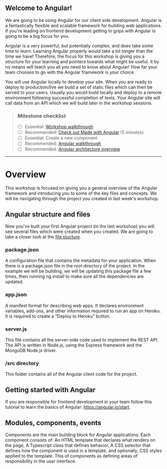 ## Welcome to Angular!

We are going to be using Angular for our client side development. Angular is a fantastically
flexible and scalable framework for building web applications. If you're leading on frontend
development getting to grips with Angular is going to be a big focus for you.

Angular is a very powerful, but potentially complex, and does take some time to learn. Learning
Angular properly would take a lot longer than the time we have! Therefore, the focus for this
workshop is giving you a structure for your learning and pointers towards what might be useful. It
by no means will teach you all you need to know about Angular! How far your team chooses to go with
the Angular framework is your choice.

You will use Angular locally to develop your site. When you are ready to deploy to production/live
we build a set of static files which can then be served to your users. Usually you would build
locally and deploy to a remote environment following successful completion of tests. Your Angular
site will call data from an API which we will build later in the workshop sessions.

> ### Milestone checklist
> - [ ] Essential: [Workshop walkthrough](videos/2.ogg)
> - [ ] Recommended: [Check out Made with Angular](https://www.madewithangular.com/) (5 minutes)
> - [ ] Essential: Create a new component
> - [ ] Recommended: [Angular walkthrough](https://angular.io/start )
> - [ ] Recommended: [Angular architecture overview](https://angular.io/guide/architecture)
***

# Overview

This workshop is focused on giving you a general overview of the Angular framework and introducing
you to some of the key files and concepts. We will be navigating through the project you created in
last week's workshop.

## Angular structure and files

Now you've built your first Angular project (in the last workshop) you will see several files which
were created when you created. We are going to take a closer look at
the [file stucture](https://angular.io/guide/file-structure).

### package.json

A configuration file that contains the metadata for your application. When there is a package.json
file in the root directory of the project. In the example we will be building, we will be updating
this package file a few times, then running ng install to make sure all the dependencies are
updated.

### app.json

A manifest format for describing web apps. It declares environment variables, add-ons, and other
information required to run an app on Heroku. It is required to create a “Deploy to Heroku” button.

### server.js

This file contains all the server-side code used to implement the REST API. The API is written in
Node.js, using the Express framework and the MongoDB Node.js driver.

### /src directory

This folder contains all of the Angular client code for the project.

## Getting started with Angular

If you are responsible for frontend development in your team follow this tutorial to learn the
basics of Angular: https://angular.io/start.

## Modules, components, events

Components are the main building block for Angular applications. Each component consists of: An HTML
template that declares what renders on the page, A Typescript class that defines behavior, A CSS
selector that defines how the component is used in a template, and optionally, CSS styles applied to
the template. This of components as defining areas of responsibility in the user interface.


